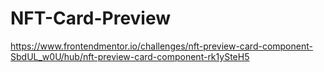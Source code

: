 # NFT-Card-Preview
https://www.frontendmentor.io/challenges/nft-preview-card-component-SbdUL_w0U/hub/nft-preview-card-component-rk1ySteH5

